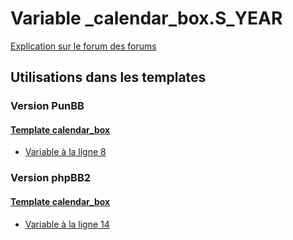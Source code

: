 # Variable _calendar_box.S_YEAR
[Explication sur le forum des forums](http://forum.forumactif.com/t294113-listing-des-variables#_calendar_box.S_YEAR)
## Utilisations dans les templates
### Version PunBB
#### [Template calendar_box](punbb/calendar_box.md)
* [Variable à la ligne 8](../punbb/calendar_box.tpl#L8)
### Version phpBB2
#### [Template calendar_box](subsilver/calendar_box.md)
* [Variable à la ligne 14](../subsilver/calendar_box.tpl#L14)
